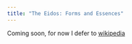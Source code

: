 ```yaml
---
title: "The Eidos: Forms and Essences"
---
```


Coming soon, for now I defer to [wikipedia](https://en.wikipedia.org/wiki/Theory_of_forms)